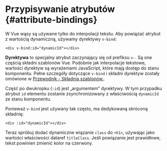 # Przypisywanie atrybutów {#attribute-bindings}

W Vue wąsy są używane tylko do interpolacji tekstu. Aby powiązać atrybut z wartością dynamiczną, używamy dyrektywy `v-bind`:

```vue-html
<div v-bind:id="dynamicId"></div>
```

**Dyrektywa** to specjalny atrybut zaczynający się od prefiksu `v-`. Są one częścią składni szablonów Vue. Podobnie jak interpolacje tekstowe, wartości dyrektyw są wyrażeniami JavaScript, które mają dostęp do stanu komponentu. Pełne szczegóły dotyczące `v-bind` i składni dyrektyw zostały omówione w <a target="_blank" href="/guide/essentials/template-syntax.html">Przewodnik - Składnia szablonów.</a>.

Część po dwukropku (`:id`) jest „argumentem” dyrektywy. W tym przypadku atrybut `id` elementu zostanie zsynchronizowany z właściwością `dynamicId` ze stanu komponentu.

Ponieważ `v-bind` jest używany tak często, ma dedykowaną skróconą składnię:

```vue-html
<div :id="dynamicId"></div>
```

Teraz spróbuj dodać dynamiczne wiązanie `class` do `<h1>`, używając jako wartości <span class="options-api">właściwości data</span><span class="composition-api">ref</span> `titleClass`. Jeśli powiązanie jest prawidłowe, tekst powinien zmienić kolor na czerwony.
